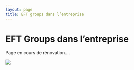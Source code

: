 ```yaml
---
layout: page
title: EFT groups dans l’entreprise
---
```



# EFT Groups dans l’entreprise

Page en cours de rénovation....


![](../statiques/renovation.jpg)

